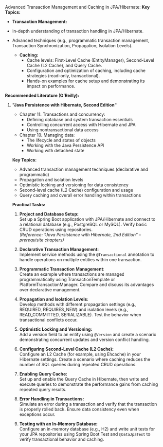 Advanced Transaction Management and Caching in JPA/Hibernate:
**Key Topics:**

- **Transaction Management:**
- In-depth understanding of transaction handling in JPA/Hibernate.
- Advanced techniques (e.g., programmatic transaction management, Transaction Synchronization, Propagation, Isolation
  Levels).

    - **Caching:**
        - Cache levels: First-Level Cache (EntityManager), Second-Level Cache (L2 Cache), and Query Cache.
        - Configuration and optimization of caching, including cache strategies (read-only, transactional).
        - Hands-on examples for cache setup and demonstrating its impact on performance.

**Recommended Literature (O’Reilly):**

1. **"Java Persistence with Hibernate, Second Edition"**
    - Chapter 11. Transactions and concurrency:
        - Defining database and system transaction essentials
        - Controlling concurrent access with Hibernate and JPA
        - Using nontransactional data access
    - Chapter 10. Managing data:
        - The lifecycle and states of objects
        - Working with the Java Persistence API
        - Working with detached state

   **Key Topics:**
   - Advanced transaction management techniques (declarative and programmatic)
   - Propagation and isolation levels
   - Optimistic locking and versioning for data consistency
   - Second-level cache (L2 Cache) configuration and usage
   - Query caching and overall error handling within transactions

   **Practical Tasks:**

   	1. **Project and Database Setup:**  
   	   Set up a Spring Boot application with JPA/Hibernate and connect to a relational database (e.g., PostgreSQL or MySQL). Verify basic CRUD operations using repositories.  
   	   *(Reference: “Java Persistence with Hibernate, 2nd Edition” – prerequisite chapters)*

   	2. **Declarative Transaction Management:**  
   	   Implement service methods using the `@Transactional` annotation to handle operations on multiple entities within one transaction.  

   	3. **Programmatic Transaction Management:**  
   	   Create an example where transactions are managed programmatically using TransactionTemplate or PlatformTransactionManager. Compare and discuss its advantages over declarative management.  

   	4. **Propagation and Isolation Levels:**  
   	   Develop methods with different propagation settings (e.g., REQUIRED, REQUIRES_NEW) and isolation levels (e.g., READ_COMMITTED, SERIALIZABLE). Test the behavior when transactional conflicts occur.  

   	5. **Optimistic Locking and Versioning:**  
   	   Add a version field to an entity using `@Version` and create a scenario demonstrating concurrent updates and version conflict handling.  

   	6. **Configuring Second-Level Cache (L2 Cache):**  
   	   Configure an L2 Cache (for example, using Ehcache) in your Hibernate settings. Create a scenario where caching reduces the number of SQL queries during repeated CRUD operations.  

   	7. **Enabling Query Cache:**  
   	   Set up and enable the Query Cache in Hibernate, then write and execute queries to demonstrate the performance gains from caching repeated query results.  

   	8. **Error Handling in Transactions:**  
   	   Simulate an error during a transaction and verify that the transaction is properly rolled back. Ensure data consistency even when exceptions occur.  

   	9. **Testing with an In-Memory Database:**  
   	   Configure an in-memory database (e.g., H2) and write unit tests for your JPA repositories using Spring Boot Test and `@DataJpaTest` to verify transactional behavior and caching.
